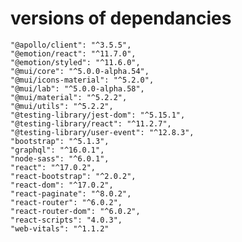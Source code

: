 # versions of dependancies

    "@apollo/client": "^3.5.5",
    "@emotion/react": "^11.7.0",
    "@emotion/styled": "^11.6.0",
    "@mui/core": "^5.0.0-alpha.54",
    "@mui/icons-material": "^5.2.0",
    "@mui/lab": "^5.0.0-alpha.58",
    "@mui/material": "^5.2.2",
    "@mui/utils": "^5.2.2",
    "@testing-library/jest-dom": "^5.15.1",
    "@testing-library/react": "^11.2.7",
    "@testing-library/user-event": "^12.8.3",
    "bootstrap": "^5.1.3",
    "graphql": "^16.0.1",
    "node-sass": "^6.0.1",
    "react": "^17.0.2",
    "react-bootstrap": "^2.0.2",
    "react-dom": "^17.0.2",
    "react-paginate": "^8.0.2",
    "react-router": "^6.0.2",
    "react-router-dom": "^6.0.2",
    "react-scripts": "4.0.3",
    "web-vitals": "^1.1.2"